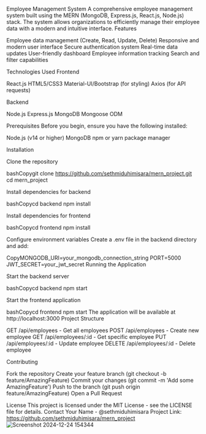 Employee Management System
A comprehensive employee management system built using the MERN (MongoDB, Express.js, React.js, Node.js) stack. The system allows organizations to efficiently manage their employee data with a modern and intuitive interface.
Features

Employee data management (Create, Read, Update, Delete)
Responsive and modern user interface
Secure authentication system
Real-time data updates
User-friendly dashboard
Employee information tracking
Search and filter capabilities

Technologies Used
Frontend

React.js
HTML5/CSS3
Material-UI/Bootstrap (for styling)
Axios (for API requests)

Backend

Node.js
Express.js
MongoDB
Mongoose ODM

Prerequisites
Before you begin, ensure you have the following installed:

Node.js (v14 or higher)
MongoDB
npm or yarn package manager

Installation

Clone the repository

bashCopygit clone https://github.com/sethmiduhimisara/mern_project.git
cd mern_project

Install dependencies for backend

bashCopycd backend
npm install

Install dependencies for frontend

bashCopycd frontend
npm install

Configure environment variables
Create a .env file in the backend directory and add:

CopyMONGODB_URI=your_mongodb_connection_string
PORT=5000
JWT_SECRET=your_jwt_secret
Running the Application

Start the backend server

bashCopycd backend
npm start

Start the frontend application

bashCopycd frontend
npm start
The application will be available at http://localhost:3000
Project Structure

GET /api/employees - Get all employees
POST /api/employees - Create new employee
GET /api/employees/:id - Get specific employee
PUT /api/employees/:id - Update employee
DELETE /api/employees/:id - Delete employee

Contributing

Fork the repository
Create your feature branch (git checkout -b feature/AmazingFeature)
Commit your changes (git commit -m 'Add some AmazingFeature')
Push to the branch (git push origin feature/AmazingFeature)
Open a Pull Request

License
This project is licensed under the MIT License - see the LICENSE file for details.
Contact
Your Name - @sethmiduhimisara
Project Link: https://github.com/sethmiduhimisara/mern_project
![Screenshot 2024-12-24 154344](https://github.com/user-attachments/assets/c3af9d4b-20f7-469b-a86c-878f466d417e)

